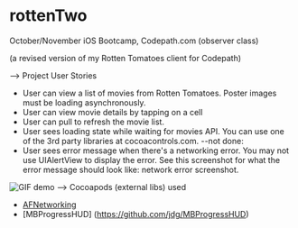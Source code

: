 rottenTwo
=========
October/November iOS Bootcamp, Codepath.com (observer class)

(a revised version of my Rotten Tomatoes client for Codepath)

--> Project User Stories

* User can view a list of movies from Rotten Tomatoes. Poster images must be loading asynchronously.
* User can view movie details by tapping on a cell
* User can pull to refresh the movie list.
* User sees loading state while waiting for movies API. You can use one of the 3rd party libraries at cocoacontrols.com.
--not done:
* User sees error message when there's a networking error. You may not use UIAlertView to display the error. See this screenshot for what the error message should look like: network error screenshot.

![GIF demo](rottenDemo.gif)
--> Cocoapods (external libs) used

* [AFNetworking](https://github.com/AFNetworking/AFNetworking)
* [MBProgressHUD] (https://github.com/jdg/MBProgressHUD)